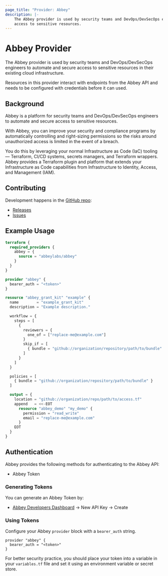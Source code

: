 ```yaml
---
page_title: "Provider: Abbey"
description: |-
    The Abbey provider is used by security teams and DevOps/DevSecOps engineers to automate and secure
    access to sensitive resources.
---
```


# Abbey Provider

The Abbey provider is used by security teams and DevOps/DevSecOps engineers to automate and secure
access to sensitive resources in their existing cloud infrastructure.

Resources in this provider interact with endpoints from the Abbey API and needs to be
configured with credentials before it can used.

## Background

Abbey is a platform for security teams and DevOps/DevSecOps engineers to
automate and secure access to sensitive resources.

With Abbey, you can improve your security and compliance programs by automatically controlling
and right-sizing permissions so the risks around unauthorized access is limited in the event of a breach.

You do this by leveraging your normal Infrastructure as Code (IaC) tooling —
Terraform, CI/CD systems, secrets managers, and Terraform wrappers.
Abbey provides a Terraform plugin and platform that extends your Infrastructure as Code capabilities
from Infrastructure to Identity, Access, and Management (IAM).

## Contributing

Development happens in the [GitHub repo](https://github.com/abbeylabs/terraform-provider-abbey):

- [Releases](https://github.com/abbeylabs/terraform-provider-abbey/releases)
- [Issues](https://github.com/abbeylabs/terraform-provider-abbey/issues)

## Example Usage

```terraform
terraform {
  required_providers {
    abbey = {
      source = "abbeylabs/abbey"
    }
  }
}

provider "abbey" {
  bearer_auth = "<token>"
}

resource "abbey_grant_kit" "example" {
  name        = "example_grant_kit"
  description = "Example description."

  workflow = {
    steps = [
      {
        reviewers = {
          one_of = ["replace-me@example.com"]
        }
        skip_if = [
          { bundle = "github://organization/repository/path/to/bundle" }
        ]
      }
    ]
  }

  policies = [
    { bundle = "github://organization/repository/path/to/bundle" }
  ]

  output = {
    location = "github://organization/repo/path/to/access.tf"
    append   = <<-EOT
      resource "abbey_demo" "my_demo" {
        permission = "read_write"
        email = "replace-me@example.com"
      }
    EOT
  }
}
```

## Authentication

Abbey provides the following methods for authenticating to the Abbey API:

- Abbey Token

### Generating Tokens

You can generate an Abbey Token by:

- [Abbey Developers Dashboard](https://app.abbey.io/developers) -> New API Key -> Create

### Using Tokens

Configure your Abbey `provider` block with a `bearer_auth` string.

```hcl
provider "abbey" {
  bearer_auth = "<token>"
}
```

For better security practice, you should place your token into a variable in your `variables.tf` file and set it
using an environment variable or secret store.

